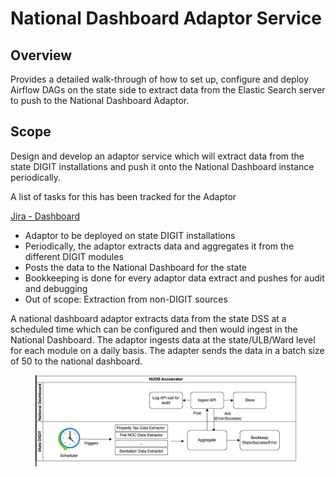 # National Dashboard Adaptor Service

## Overview <a href="#overview" id="overview"></a>

Provides a detailed walk-through of how to set up, configure and deploy Airflow DAGs on the state side to extract data from the Elastic Search server to push to the National Dashboard Adaptor.

## **Scope**

Design and develop an adaptor service which will extract data from the state DIGIT installations and push it onto the National Dashboard instance periodically.&#x20;

A list of tasks for this has been tracked for the Adaptor&#x20;

[Jira - Dashboard](https://digit-discuss.atlassian.net/jira/software/projects/NDA/boards/120)

* Adaptor to be deployed on state DIGIT installations&#x20;
* Periodically, the adaptor extracts data and aggregates it from the different DIGIT modules
* Posts the data to the National Dashboard for the state
* Bookkeeping is done for every adaptor data extract and pushes for audit and debugging&#x20;
* Out of scope: Extraction from non-DIGIT sources&#x20;

&#x20;A national dashboard adaptor extracts data from the state DSS at a scheduled time which can be configured and then would ingest in the National Dashboard. The adaptor ingests data at the state/ULB/Ward level for each module on a daily basis. The adapter sends the data in a batch size of 50 to the national dashboard.

<figure><img src="../../../../../.gitbook/assets/image (127).png" alt=""><figcaption></figcaption></figure>
